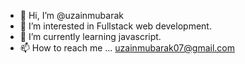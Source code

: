 - 👋 Hi, I’m @uzainmubarak
- 👀 I’m interested in Fullstack web development.
- 🌱 I’m currently learning javascript.
- 📫 How to reach me ... uzainmubarak07@gmail.com

<!---
uzainmubarak/uzainmubarak is a ✨ special ✨ repository because its `README.md` (this file) appears on your GitHub profile.
You can click the Preview link to take a look at your changes.
--->

